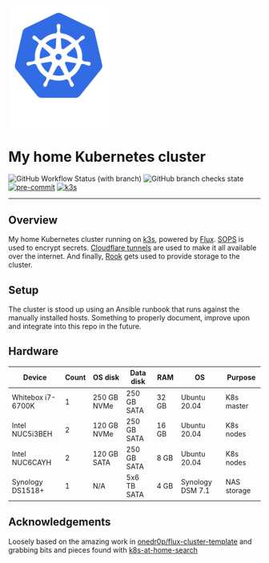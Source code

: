 <img src="https://raw.githubusercontent.com/cncf/artwork/master/projects/kubernetes/icon/color/kubernetes-icon-color.svg" width="200px" />

# My home Kubernetes cluster

![GitHub Workflow Status (with branch)](https://img.shields.io/github/actions/workflow/status/woll0r/k8s-cluster/mega-linter.yml?branch=main&label=Megalinter&logo=githubactions&logoColor=white&style=for-the-badge)
![GitHub branch checks state](https://img.shields.io/github/checks-status/woll0r/k8s-cluster/main?logo=github&style=for-the-badge)
[![pre-commit](https://img.shields.io/badge/pre--commit-enabled-brightgreen?logo=pre-commit&logoColor=white&style=for-the-badge)](https://github.com/pre-commit/pre-commit)
[![k3s](https://img.shields.io/badge/v1.26-brightgreen?logo=kubernetes&logoColor=white&style=for-the-badge)](https://k3s.io)

---

## Overview

My home Kubernetes cluster running on [k3s](https://k3s.io/), powered by [Flux](https://toolkit.fluxcd.io/).
[SOPS](https://toolkit.fluxcd.io/guides/mozilla-sops/) is used to encrypt secrets.
[Cloudflare tunnels](https://www.cloudflare.com/products/tunnel/) are used to make it all available over the internet.
And finally, [Rook](https://rook.io/) gets used to provide storage to the cluster.

## Setup

The cluster is stood up using an Ansible runbook that runs against the manually installed hosts. Something to properly document, improve upon and integrate into this repo in the future.

## Hardware

| Device            | Count | OS disk     | Data disk   | RAM   | OS               | Purpose     |
| ----------------- | ----- | ----------- | ----------- | ----- | ---------------- | ----------- |
| Whitebox i7-6700K | 1     | 250 GB NVMe | 250 GB SATA | 32 GB | Ubuntu 20.04     | K8s master  |
| Intel NUC5i3BEH   | 2     | 120 GB NVMe | 250 GB SATA | 16 GB | Ubuntu 20.04     | K8s nodes   |
| Intel NUC6CAYH    | 2     | 120 GB SATA | 250 GB SATA | 8 GB  | Ubuntu 20.04     | K8s nodes   |
| Synology DS1518+  | 1     | N/A         | 5x6 TB SATA | 4 GB  | Synology DSM 7.1 | NAS storage |

## Acknowledgements

Loosely based on the amazing work in [onedr0p/flux-cluster-template](https://github.com/onedr0p/flux-cluster-template) and grabbing bits and pieces found with
[k8s-at-home-search](https://nanne.dev/k8s-at-home-search/)
